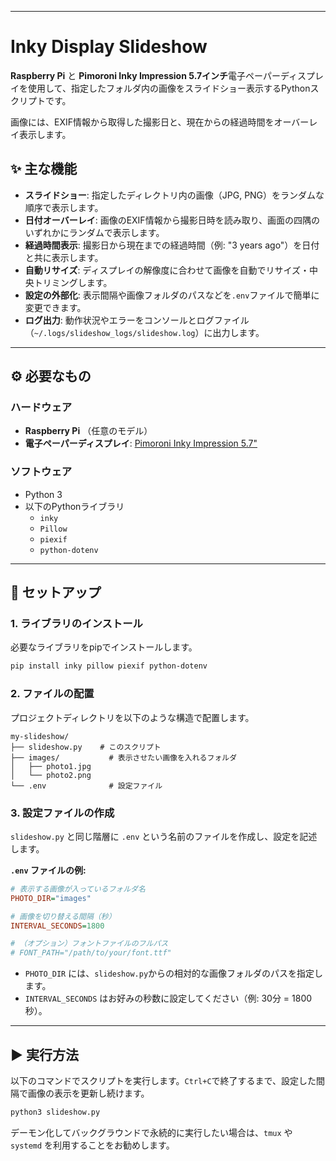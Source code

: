 -----

# Inky Display Slideshow

**Raspberry Pi** と **Pimoroni Inky Impression 5.7インチ**電子ペーパーディスプレイを使用して、指定したフォルダ内の画像をスライドショー表示するPythonスクリプトです。

画像には、EXIF情報から取得した撮影日と、現在からの経過時間をオーバーレイ表示します。

## ✨ 主な機能

  * **スライドショー**: 指定したディレクトリ内の画像（JPG, PNG）をランダムな順序で表示します。
  * **日付オーバーレイ**: 画像のEXIF情報から撮影日時を読み取り、画面の四隅のいずれかにランダムで表示します。
  * **経過時間表示**: 撮影日から現在までの経過時間（例: "3 years ago"）を日付と共に表示します。
  * **自動リサイズ**: ディスプレイの解像度に合わせて画像を自動でリサイズ・中央トリミングします。
  * **設定の外部化**: 表示間隔や画像フォルダのパスなどを`.env`ファイルで簡単に変更できます。
  * **ログ出力**: 動作状況やエラーをコンソールとログファイル（`~/.logs/slideshow_logs/slideshow.log`）に出力します。

-----

## ⚙️ 必要なもの

### ハードウェア

  * **Raspberry Pi** （任意のモデル）
  * **電子ペーパーディスプレイ**: [Pimoroni Inky Impression 5.7"](https://shop.pimoroni.com/products/inky-impression-5-7?variant=32298701324371)

### ソフトウェア

  * Python 3
  * 以下のPythonライブラリ
      * `inky`
      * `Pillow`
      * `piexif`
      * `python-dotenv`

-----

## 🚀 セットアップ

### 1\. ライブラリのインストール

必要なライブラリをpipでインストールします。

```sh
pip install inky pillow piexif python-dotenv
```

### 2\. ファイルの配置

プロジェクトディレクトリを以下のような構造で配置します。

```
my-slideshow/
├── slideshow.py    # このスクリプト
├── images/           # 表示させたい画像を入れるフォルダ
│   ├── photo1.jpg
│   └── photo2.png
└── .env              # 設定ファイル
```

### 3\. 設定ファイルの作成

`slideshow.py` と同じ階層に `.env` という名前のファイルを作成し、設定を記述します。

**`.env` ファイルの例:**

```ini
# 表示する画像が入っているフォルダ名
PHOTO_DIR="images"

# 画像を切り替える間隔（秒）
INTERVAL_SECONDS=1800

# （オプション）フォントファイルのフルパス
# FONT_PATH="/path/to/your/font.ttf"
```

  * `PHOTO_DIR` には、`slideshow.py`からの相対的な画像フォルダのパスを指定します。
  * `INTERVAL_SECONDS` はお好みの秒数に設定してください（例: 30分 = 1800秒）。

-----

## ▶️ 実行方法

以下のコマンドでスクリプトを実行します。`Ctrl+C`で終了するまで、設定した間隔で画像の表示を更新し続けます。

```sh
python3 slideshow.py
```

デーモン化してバックグラウンドで永続的に実行したい場合は、`tmux` や `systemd` を利用することをお勧めします。
